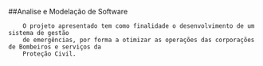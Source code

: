 ##Analise e Modelação de Software

        
        O projeto apresentado tem como finalidade o desenvolvimento de um sistema de gestão
        de emergências, por forma a otimizar as operações das corporações de Bombeiros e serviços da
        Proteção Civil.
